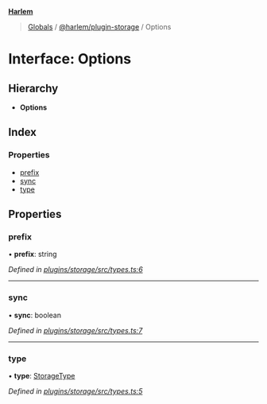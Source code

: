 **[Harlem](../README.md)**

> [Globals](../README.md) / [@harlem/plugin-storage](../modules/_harlem_plugin_storage.md) / Options

# Interface: Options

## Hierarchy

* **Options**

## Index

### Properties

* [prefix](_harlem_plugin_storage.options.md#prefix)
* [sync](_harlem_plugin_storage.options.md#sync)
* [type](_harlem_plugin_storage.options.md#type)

## Properties

### prefix

•  **prefix**: string

*Defined in [plugins/storage/src/types.ts:6](https://github.com/andrewcourtice/harlem/blob/f05da99/plugins/storage/src/types.ts#L6)*

___

### sync

•  **sync**: boolean

*Defined in [plugins/storage/src/types.ts:7](https://github.com/andrewcourtice/harlem/blob/f05da99/plugins/storage/src/types.ts#L7)*

___

### type

•  **type**: [StorageType](../modules/_harlem_plugin_storage.md#storagetype)

*Defined in [plugins/storage/src/types.ts:5](https://github.com/andrewcourtice/harlem/blob/f05da99/plugins/storage/src/types.ts#L5)*
